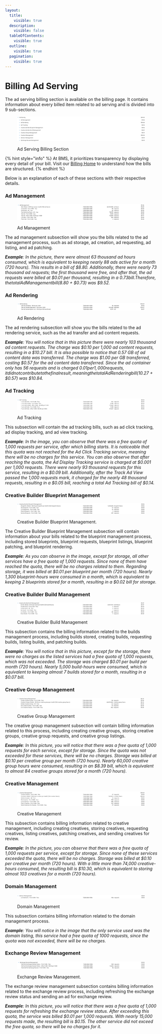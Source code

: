 ```yaml
---
layout:
  title:
    visible: true
  description:
    visible: false
  tableOfContents:
    visible: true
  outline:
    visible: true
  pagination:
    visible: true
---
```


# Billing Ad Serving

The ad serving billing section is available on the billing page. It contains information about every billed item related to ad serving and is divided into 9 sub-sections.

<figure><img src="../../.gitbook/assets/image (24).png" alt=""><figcaption><p>Ad Serving Billing Section</p></figcaption></figure>

{% hint style="info" %}
At BMS, it prioritizes transparency by displaying every detail of your bill. Visit our [Billing Home](./) to understand how the bills are structured.
{% endhint %}

Below is an explanation of each of these sections with their respective details.

### Ad Management

<figure><img src="../../.gitbook/assets/image (12).png" alt=""><figcaption><p>Ad Management</p></figcaption></figure>

The ad management subsection will show you the bills related to the ad management process, such as ad storage, ad creation, ad requesting, ad listing, and ad patching.

_**Example**:_ _In the picture, there were almost 63 thousand ad hours consumed, which is equivalent to keeping nearly 88 ads active for a month (720 hours). This results in a bill of $8.80. Additionally, there were nearly 73 thousand ad requests; the first thousand were free, and after that, the ad requests were billed at $0.01 per thousand, resulting in a $0.73 bill. Therefore, the total Ad Management bill ($8.80 + $0.73) was $9.52._

### Ad Rendering

<figure><img src="../../.gitbook/assets/image (13).png" alt=""><figcaption><p>Ad Rendering</p></figcaption></figure>

The ad rendering subsection will show you the bills related to the ad rendering service, such as the ad transfer and ad content requests.

_**Example**: You will notice that in this picture there were nearly 103 thousand ad content requests. The charge was $0.10 per 1,000 ad content requests, resulting in a $10.27 bill. It is also possible to notice that 0.57 GB of ad content data was transferred. The charge was $1.00 per GB transferred, costing $0.57 for the ad content data transferred. Since the ad container only has 56 requests and is charged $0.01 per 1,000 requests, it did not contribute to the final result, meaning the total Ad Rendering bill ($10.27 + $0.57) was $10.84._

### Ad Tracking

<figure><img src="../../.gitbook/assets/image (14).png" alt=""><figcaption><p>Ad Tracking</p></figcaption></figure>

This subsection will contain the ad tracking bills, such as ad click tracking, ad display tracking, and ad view tracking.

_**Example**: In the image, you can observe that there was a free quota of 1,000 requests per service, after which billing starts. It is noticeable that this quota was not reached for the Ad Click Tracking service, meaning there will be no charges for this service. You can also observe that after reaching the quota, the Ad Display Tracking service is charged at $0.001 per 1,000 requests. There were nearly 93 thousand requests for this service, resulting in a $0.09 bill. Additionally, after the Track Ad View passed the 1,000 requests mark, it charged for the nearly 48 thousand requests, resulting in a $0.05 bill, reaching a total Ad Tracking bill of $0.14._

### Creative Builder Blueprint Management

<figure><img src="../../.gitbook/assets/image (15).png" alt=""><figcaption><p>Creative Builder Blueprint Management.</p></figcaption></figure>

The Creative Builder Blueprint Management subsection will contain information about your bills related to the blueprint management process, including stored blueprints, blueprint requests, blueprint listings, blueprint patching, and blueprint rendering.

_**Example**: As you can observe in the image, except for storage, all other services have a free quota of 1,000 requests. Since none of them have reached the quota, there will be no charges related to them. Regarding storage, it was billed at $0.01 per blueprint per month (720 hours). Nearly 1,300 blueprint-hours were consumed in a month, which is equivalent to keeping 2 blueprints stored for a month, resulting in a $0.02 bill for storage._

### Creative Builder Build Management

<figure><img src="../../.gitbook/assets/image (16).png" alt=""><figcaption><p>Creative Builder Build Management</p></figcaption></figure>

This subsection contains the billing information related to the builds management process, including builds stored, creating builds, requesting builds, listing builds, and patching builds.

_**Example**: You will notice that in this picture, except for the storage, there were no charges as the listed services had a free quota of 1,000 requests, which was not exceeded. The storage was charged $0.01 per build per month (720 hours). Nearly 5,000 build-hours were consumed, which is equivalent to keeping almost 7 builds stored for a month, resulting in a $0.07 bill._

### Creative Group Management

<figure><img src="../../.gitbook/assets/image (18).png" alt=""><figcaption><p>Creative Group Management</p></figcaption></figure>

The creative group management subsection will contain billing information related to this process, including creating creative groups, storing creative groups, creative group requests, and creative group listings.

_**Example**: In this picture, you will notice that there was a free quota of 1,000 requests for each service, except for storage. Since the quota was not exceeded for these services, there will be no charges. Storage was billed at $0.10 per creative group per month (720 hours). Nearly 60,000 creative group hours were consumed, resulting in an $8.39 bill, which is equivalent to almost 84 creative groups stored for a month (720 hours)._

### Creative Management

<figure><img src="../../.gitbook/assets/image (19).png" alt=""><figcaption><p>Creative Management</p></figcaption></figure>

This subsection contains billing information related to creative management, including creating creatives, storing creatives, requesting creatives, listing creatives, patching creatives, and sending creatives for review.

_**Example**: In the picture, you can observe that there was a free quota of 1,000 requests per service, except for storage. Since none of these services exceeded the quota, there will be no charges. Storage was billed at $0.10 per creative per month (720 hours). With a little more than 74,000 creative-hours consumed, the resulting bill is $10.30, which is equivalent to storing almost 103 creatives for a month (720 hours)._

### Domain Management

<figure><img src="../../.gitbook/assets/image (20).png" alt=""><figcaption><p>Domain Management</p></figcaption></figure>

This subsection contains billing information related to the domain management process.

_**Example**: You will notice in the image that the only service used was the domain listing, this service had a free quota of 1000 requests, since the quota was not exceeded, there will be no charges._

### Exchange Review Management

<figure><img src="../../.gitbook/assets/image (23).png" alt=""><figcaption><p>Exchange Review Management.</p></figcaption></figure>

The exchange review management subsection contains billing information related to the exchange review process, including refreshing the exchange review status and sending an ad for exchange review.

_**Example**: In this picture, you will notice that there was a free quota of 1,000 requests for refreshing the exchange review status. After exceeding this quota, the service was billed $0.01 per 1,000 requests. With nearly 15,000 requests made, the resulting bill is $0.15. The other service did not exceed the free quota, so there will be no charges for it._
